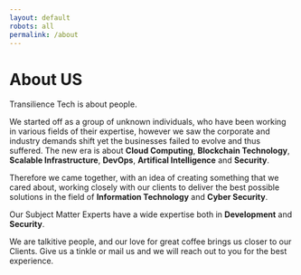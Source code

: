 ```yaml
---
layout: default
robots: all
permalink: /about
---
```


# About US

Transilience Tech is about people.

We started off as a group of unknown individuals, who have been working in various fields of their expertise, however we saw the corporate and industry demands shift yet the businesses failed to evolve and thus suffered. The new era is about **Cloud Computing**, **Blockchain Technology**, **Scalable Infrastructure**, **DevOps**, **Artifical Intelligence** and **Security**.

Therefore we came together, with an idea of creating something that we cared about, working closely with our clients to deliver the best possible solutions in the field of **Information Technology** and **Cyber Security**.

Our Subject Matter Experts have a wide expertise both in **Development** and **Security**.

We are talkitive people, and our love for great coffee brings us closer to our Clients. Give us a tinkle or mail us and we will reach out to you for the best experience.